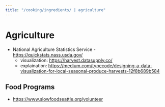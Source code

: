 ```yaml
---
title: "/cooking/ingredients/ | agriculture"
---
```


# Agriculture

* National Agriculture Statistics Service - https://quickstats.nass.usda.gov/
  * visualization: https://harvest.datasupply.co/
  * explaination: https://medium.com/typecode/designing-a-data-visualization-for-local-seasonal-produce-harvests-12f8b689b584

## Food Programs
* https://www.slowfoodseattle.org/volunteer